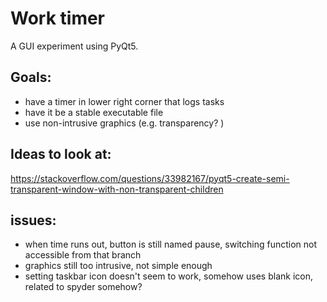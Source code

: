 # Work timer
A GUI experiment using PyQt5.

## Goals:
- have a timer in lower right corner that logs tasks
- have it be a stable executable file
- use non-intrusive graphics (e.g. transparency? )

## Ideas to look at:
https://stackoverflow.com/questions/33982167/pyqt5-create-semi-transparent-window-with-non-transparent-children

## issues:
- when time runs out, button is still named pause, switching function not accessible from that branch
- graphics still too intrusive, not simple enough
- setting taskbar icon doesn't seem to work, somehow uses blank icon, related to spyder somehow?

